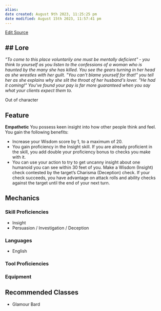```yaml
---
alias: 
date created: August 9th 2023, 11:25:25 pm
date modified: August 15th 2023, 11:57:41 pm
---
```

[Edit Source](https://github.com/bradhaas/TheCompendium-v2/blob/main/Custom%20Backgrounds/The%20Frontier%20Psychologist.md)
## ## Lore
*"To come to this place voluntarily one must be mentally deficient" - you think to yourself as you listen to the confessions of a woman who is haunted by the many she has killed. You see the gears turning in her head as she wrestles with her guilt. "You can't blame yourself for that!" you tell her as she explains why she slit the throat of her husband's lover. "He had it coming!" You've found your pay is far more guaranteed when you say what your clients expect them to.*

Out of character
## Feature
**Empathetic**
You possess keen insight into how other people think and feel. You gain the following benefits:
- Increase your Wisdom score by 1, to a maximum of 20. 
- You gain proficiency in the Insight skill. If you are already proficient in the skill, you add double your proficiency bonus to checks you make with it. 
- You can use your action to try to get uncanny insight about one humanoid you can see within 30 feet of you. Make a Wisdom (Insight) check contested by the target’s Charisma (Deception) check. If your check succeeds, you have advantage on attack rolls and ability checks against the target until the end of your next turn.

## Mechanics
### Skill Proficiencies
- Insight
- Persuasion / Investigation / Deception
### Languages
- English
### Tool Proficiencies
### Equipment
## Recommended Classes
- Glamour Bard
